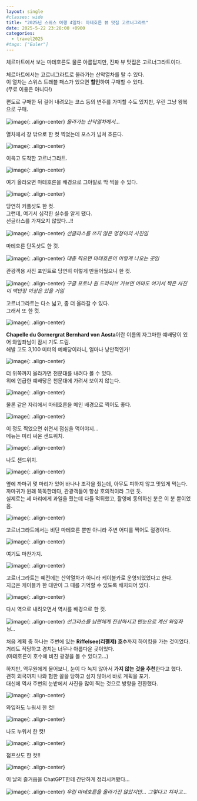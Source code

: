 ```yaml
---
layout: single
#classes: wide
title: "2025년 스위스 여행 4일차꞉ 마테호른 뷰 맛집 고르너그라트"
date: 2025-5-22 23:28:00 +0900
categories:
  - travel2025
#tags: ["Euler"]
---
```


체르마트에서 보는 마테호른도 물론 아름답지만, 진짜 뷰 맛집은 고르너그라트이다.

체르마트에서는 고르너그라트로 올라가는 산악열차를 탈 수 있다.\
이 열차는 스위스 트래블 패스가 있으면 **할인**하여 구매할 수 있다.\
(무료 이용은 아니다!)

편도로 구매한 뒤 걸어 내려오는 코스 등의 변주를 가미할 수도 있지만, 우린 그냥 왕복으로 구매.

![image](</images/2025-05-20/001_IMG_9125s64.jpg>){: .align-center}
*올라가는 산악열차에서...*

열차에서 창 밖으로 한 컷 찍었는데 포스가 넘쳐 흐른다.

![image](</images/2025-05-20/002_IMG_9402s64.jpg>){: .align-center}

이윽고 도착한 고르너그라트.

![image](</images/2025-05-20/003_IMG_9403s64.jpg>){: .align-center}

여기 올라오면 마테호른을 배경으로 그야말로 막 찍을 수 있다.

![image](</images/2025-05-20/006_IMG_9406s64.jpg>){: .align-center}

당연히 커플샷도 한 컷.\
그런데, 여기서 심각한 실수를 알게 됐다.\
선글라스를 가져오지 않았다...!!

![image](</images/2025-05-20/010_IMG_9410s64.jpg>){: .align-center}
*선글라스를 쓰지 않은 멍청이의 사진임*

마테호른 단독샷도 한 컷.

![image](</images/2025-05-20/012_IMG_9412s64.jpg>){: .align-center}
*대충 찍으면 마테호른이 이렇게 나오는 곳임*

관광객용 사진 포인트로 당연히 이렇게 만들어뒀으니 한 컷.

![image](</images/2025-05-20/029_IMG_9423s64.jpg>){: .align-center}
*구글 포토나 원 드라이브 가보면 아마도 여기서 찍은 사진이 백만장 이상은 있을 거임*

고르너그라트는 다소 넓고, 좀 더 올라갈 수 있다.\
그래서 또 한 컷.

![image](</images/2025-05-20/034_IMG_9426s64.jpg>){: .align-center}

**Chapelle du Gornergrat Bernhard von Aosta**이란 이름의 자그마한 예배당이 있어 와잎좌님이 잠시 기도 드림.\
해발 고도 3,100 미터의 예배당이라니, 얼마나 낭만적인가!

![image](</images/2025-05-20/049_IMG_9429s64.jpg>){: .align-center}

더 위쪽까지 올라가면 천문대를 내려다 볼 수 있다.\
위에 언급한 예배당은 천문대에 가려서 보이지 않는다.

![image](</images/2025-05-20/053_IMG_9433s64.jpg>){: .align-center}

물론 같은 자리에서 마테호른을 메인 배경으로 찍어도 좋다.

![image](</images/2025-05-20/058_IMG_9438s64.jpg>){: .align-center}

이 정도 찍었으면 쉬면서 점심을 먹어야지...\
메뉴는 미리 싸온 샌드위치.

![image](</images/2025-05-20/063_IMG_9443s64.jpg>){: .align-center}

나도 샌드위치.

![image](</images/2025-05-20/065_IMG_9147s64.jpg>){: .align-center}

옆에 까마귀 몇 마리가 있어 바나나 조각을 줬는데, 아무도 피하지 않고 맛있게 먹는다.\
까마귀가 원래 똑똑한데다, 관광객들이 항상 호의적이라 그런 듯.\
실제로는 세 마리에게 과일을 줬는데 다들 먹튀했고, 촬영에 동의하신 분은 이 분 뿐이었음.

![image](</images/2025-05-20/068_IMG_9446s64.jpg>){: .align-center}

고르너그라트에서는 비단 마테호른 뿐만 아니라 주변 어디를 찍어도 절경이다.

![image](</images/2025-05-20/078_IMG_9451s64.jpg>){: .align-center}

여기도 마찬가지.

![image](</images/2025-05-20/088_IMG_9159s64.jpg>){: .align-center}

고르너그라트는 예전에는 산악열차가 아니라 케이블카로 운영되었었다고 한다.\
지금은 케이블카 한 대만이 그 때를 기억할 수 있도록 배치되어 있다.

![image](</images/2025-05-20/105_IMG_9468s64.jpg>){: .align-center}

다시 역으로 내려오면서 역사를 배경으로 한 컷.

![image](</images/2025-05-20/130_IMG_9183s64.jpg>){: .align-center}
*선그라스를 남편에게 진상하시고 맨눈으로 계신 와잎좌님...*

처음 계획 중 하나는 주변에 있는 **Riffelsee(리펠제) 호수**까지 하이킹을 가는 것이었다.\
거리도 적당하고 경치는 너무나 아름다운 곳이었다.\
(마테호른이 호수에 비친 광경을 볼 수 있다고...)

하지만, 역무원에게 물어보니, 눈이 다 녹지 않아서 **가지 않는 것을 추천**한다고 했다.\
괜히 외국까지 나와 험한 꼴을 당하고 싶지 않아서 바로 계획을 포기.\
대신에 역사 주변의 눈밭에서 사진을 많이 찍는 것으로 방향을 전환했다.

![image](</images/2025-05-20/139_IMG_9479s64.jpg>){: .align-center}

와잎좌도 누워서 한 컷!

![image](</images/2025-05-20/153_IMG_9489s64.jpg>){: .align-center}

나도 누워서 한 컷!

![image](</images/2025-05-20/162_IMG_9508s64.jpg>){: .align-center}

점프샷도 한 컷!!

![image](</images/2025-05-20/157c_IMG_9552s64.jpg>){: .align-center}

이 날의 즐거움을 ChatGPT한테 간단하게 정리시켜봤다...

![image](</images/2025-05-20/ChatGPT_Image.jpg>){: .align-center}
*우린 마테호른을 올라가진 않았지만... 그렇다고 치자고...*
